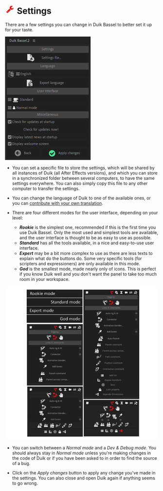 # ![Settings Icon](img\duik-icons\settings-icon-r.png) Settings

There are a few settings you can change in Duik Bassel to better set it up for your taste.

![settings panel](img\duik-screenshots\settings-panel.PNG)

- You can set a specific file to store the settings, which will be shared by all instances of Duik (all After Effects versions), and which you can store in a synchronized folder between several computers, to have the same settings everywhere. You can also simply copy this file to any other computer to transfer the settings.

- You can change the language of Duik to one of the available ones, or you can [contribute with your own translation](https://github.com/Rainbox-dev/DuAEF_Duik/wiki/Translation).

- There are four different modes for the user interface, depending on your level:

    - ***Rookie*** is the simplest one, recommended if this is the first time you use Duik Bassel. Only the most used and simplest tools are available, and the user interface is thought to be as easy to use as possible.
    - ***Standard*** has all the tools available, in a nice and easy-to-use user interface.
    - ***Expert*** may be a bit more complex to use as there are less texts to explain what do the buttons do. Some very specific tools (for scripters and expressioners) are only available in this mode.
    - ***God*** is the smallest mode, made nearly only of icons. This is perfect if you know Duik well and you don't want the panel to take too much room in your workspace.

![settings optn](img\duik-screenshots\General\settings-optn.png)

- You can switch between a *Normal mode* and a *Dev & Debug mode*. You should always stay in *Normal mode* unless you're making changes in the code of Duik or if you have been asked to in order to find the source of a bug.

- Click on the *Apply changes* button to apply any change you've made in the settings. You can also close and open Duik again if anything seems to go wrong.
